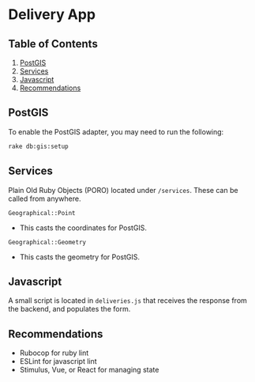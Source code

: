 # Delivery App

## Table of Contents
1. [PostGIS](#postgis)
1. [Services](#services)
1. [Javascript](#javascript)
1. [Recommendations](#recommendations)

## PostGIS
To enable the PostGIS adapter, you may need to run the following:
```bash
rake db:gis:setup
```

## Services
Plain Old Ruby Objects (PORO) located under `/services`. These can be called from anywhere.  

`Geographical::Point`
* This casts the coordinates for PostGIS.

`Geographical::Geometry`
* This casts the geometry for PostGIS.

## Javascript
A small script is located in `deliveries.js` that receives the response from the backend, and populates the form.


## Recommendations
* Rubocop for ruby lint
* ESLint for javascript lint
* Stimulus, Vue, or React for managing state
